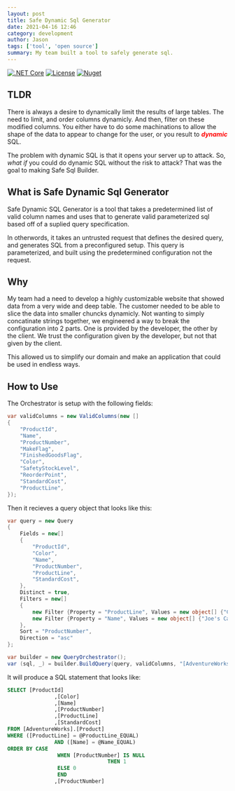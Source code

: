 ```yaml
---
layout: post
title: Safe Dynamic Sql Generator
date: 2021-04-16 12:46
category: development
author: Jason
tags: ['tool', 'open source']
summary: My team built a tool to safely generate sql.
---
```


[![.NET Core](https://github.com/jason-kerney/SafeSqlBuilder/workflows/.NET%20Core/badge.svg)](https://github.com/jason-kerney/SafeSqlBuilder)
[![License](https://img.shields.io/github/license/jason-kerney/SafeSqlBuilder)](https://github.com/jason-kerney/SafeSqlBuilder/blob/main/LICENSE)
[![Nuget](https://img.shields.io/nuget/v/safe-dynamic-sql-generator.svg)](https://www.nuget.org/packages/safe-dynamic-sql-generator/)

## TLDR

There is always a desire to dynamically limit the results of large tables. The need to limit, and order columns dynamicly. And then, filter on these modified columns. You either have to do some machinations to allow the shape of the data to appear to change for the user, or you result to **_<span style="color: red;">dynamic</span>_** SQL.

The problem with dynamic SQL is that it opens your server up to attack. So, _what if_ you could do dynamic SQL without the risk to attack? That was the goal to making Safe Sql Builder.

## What is Safe Dynamic Sql Generator

Safe Dynamic SQL Generator is a tool that takes a predetermined list of valid column names and uses that to generate valid parameterized sql based off of a suplied query specification.

In otherwords, it takes an untrusted request that defines the desired query, and generates SQL from a preconfigured setup. This query is parameterized, and built using the predetermined configuration not the request.

## Why

My team had a need to develop a highly customizable website that showed data from a very wide and deep table. The customer needed to be able to slice the data into smaller chuncks dynamicly. Not wanting to simply concatinate strings together, we engineered a way to break the configuration into 2 parts. One is provided by the developer, the other by the client. We trust the configuration given by the developer, but not that given by the client.

This allowed us to simplify our domain and make an application that could be used in endless ways.

## How to Use

The Orchestrator is setup with the following fields:

```C#
var validColumns = new ValidColumns(new []
{
    "ProductId",
    "Name",
    "ProductNumber",
    "MakeFlag",
    "FinishedGoodsFlag",
    "Color",
    "SafetyStockLevel",
    "ReorderPoint",
    "StandardCost",
    "ProductLine",
});
```

Then it recieves a query object that looks like this:

```C#
var query = new Query
{
    Fields = new[]
    {
        "ProductId",
        "Color",
        "Name",
        "ProductNumber",
        "ProductLine",
        "StandardCost",
    },
    Distinct = true,
    Filters = new[]
    {
        new Filter {Property = "ProductLine", Values = new object[] {"Canceled"}},
        new Filter {Property = "Name", Values = new object[] {"Joe's Car"}},
    },
    Sort = "ProductNumber",
    Direction = "asc"
};

var builder = new QueryOrchestrator();
var (sql, _) = builder.BuildQuery(query, validColumns, "[AdventureWorks].[Product]");
```

It will produce a SQL statement that looks like:

```SQL
SELECT [ProductId]
               ,[Color]
               ,[Name]
               ,[ProductNumber]
               ,[ProductLine]
               ,[StandardCost]
FROM [AdventureWorks].[Product]
WHERE ([ProductLine] = @ProductLine_EQUAL)
               AND ([Name] = @Name_EQUAL)
ORDER BY CASE
                WHEN [ProductNumber] IS NULL
                                THEN 1
                ELSE 0
                END
               ,[ProductNumber]
```